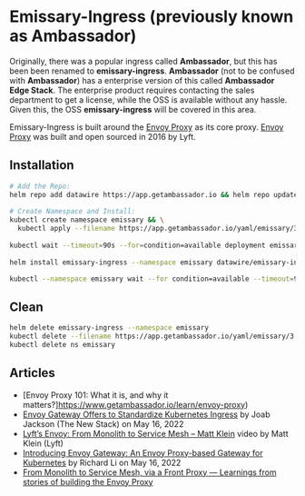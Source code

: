 # Emissary-Ingress (previously known as Ambassador)

Originally, there was a popular ingress called **Ambassador**, but this has been been renamed to **emissary-ingress**.  **Ambassador** (not to be confused with **Ambassador**) has a enterprise version of this called **Ambassador Edge Stack**.  The enterprise product requires contacting the sales department to get a license, while the OSS is available without any hassle.  Given this, the OSS **emissary-ingress** will be covered in this area. 

Emissary-Ingress is built around the [Envoy Proxy](https://www.envoyproxy.io/) as its core proxy.  [Envoy Proxy](https://www.envoyproxy.io/) was built and open sourced in 2016 by Lyft. 

## Installation

```bash
# Add the Repo:
helm repo add datawire https://app.getambassador.io && helm repo update
 
# Create Namespace and Install:
kubectl create namespace emissary && \
  kubectl apply --filename https://app.getambassador.io/yaml/emissary/3.9.0/emissary-crds.yaml
 
kubectl wait --timeout=90s --for=condition=available deployment emissary-apiext --namespace emissary-system
 
helm install emissary-ingress --namespace emissary datawire/emissary-ingress

kubectl --namespace emissary wait --for condition=available --timeout=90s deploy --selector app.kubernetes.io/instance=emissary-ingress
```

## Clean

```bash
helm delete emissary-ingress --namespace emissary
kubectl delete --filename https://app.getambassador.io/yaml/emissary/3.9.0/emissary-crds.yaml
kubectl delete ns emissary
```

## Articles 

* [Envoy Proxy 101: What it is, and why it matters?]https://www.getambassador.io/learn/envoy-proxy)
* [Envoy Gateway Offers to Standardize Kubernetes Ingress](https://thenewstack.io/envoy-gateway-offers-to-standardize-kubernetes-ingress/) by Joab Jackson (The New Stack) on May 16, 2022
* [Lyft’s Envoy: From Monolith to Service Mesh – Matt Klein](https://www.microservices.com/talks/lyfts-envoy-monolith-service-mesh-matt-klein/) video by Matt Klein (Lyft)
* [Introducing Envoy Gateway: An Envoy Proxy-based Gateway for Kubernetes](https://blog.getambassador.io/introducing-envoy-gateway-5b3df54e5f9b) by Richard Li on May 16, 2022
* [From Monolith to Service Mesh, via a Front Proxy — Learnings from stories of building the Envoy Proxy](https://itnext.io/from-monolith-to-service-mesh-via-a-front-proxy-learnings-from-stories-of-building-the-envoy-9dab4b721089)